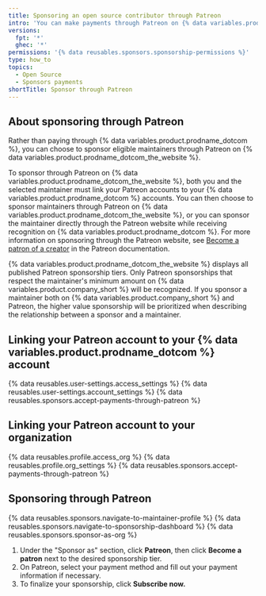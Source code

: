 ```yaml
---
title: Sponsoring an open source contributor through Patreon
intro: 'You can make payments through Patreon on {% data variables.product.prodname_dotcom_the_website %} to a developer or organization who designs, creates, or maintains open source projects you depend on.'
versions:
  fpt: '*'
  ghec: '*'
permissions: '{% data reusables.sponsors.sponsorship-permissions %}'
type: how_to
topics:
  - Open Source
  - Sponsors payments
shortTitle: Sponsor through Patreon
---
```


## About sponsoring through Patreon

Rather than paying through {% data variables.product.prodname_dotcom %}, you can choose to sponsor eligible maintainers through Patreon on {% data variables.product.prodname_dotcom_the_website %}.

To sponsor through Patreon on {% data variables.product.prodname_dotcom_the_website %}, both you and the selected maintainer must link your Patreon accounts to your {% data variables.product.prodname_dotcom %} accounts. You can then choose to sponsor maintainers through Patreon on {% data variables.product.prodname_dotcom_the_website %}, or you can sponsor the maintainer directly through the Patreon website while receiving recognition on {% data variables.product.prodname_dotcom %}. For more information on sponsoring through the Patreon website, see [Become a patron of a creator](https://support.patreon.com/hc/en-us/articles/203913709-Become-a-patron-of-a-creator) in the Patreon documentation.

{% data variables.product.prodname_dotcom_the_website %} displays all published Patreon sponsorship tiers. Only Patreon sponsorships that respect the maintainer's minimum amount on {% data variables.product.company_short %} will be recognized. If you sponsor a maintainer both on {% data variables.product.company_short %} and Patreon, the higher value sponsorship will be prioritized when describing the relationship between a sponsor and a maintainer.

## Linking your Patreon account to your {% data variables.product.prodname_dotcom %} account

{% data reusables.user-settings.access_settings %}
{% data reusables.user-settings.account_settings %}
{% data reusables.sponsors.accept-payments-through-patreon %}

## Linking your Patreon account to your organization

{% data reusables.profile.access_org %}
{% data reusables.profile.org_settings %}
{% data reusables.sponsors.accept-payments-through-patreon %}

## Sponsoring through Patreon

{% data reusables.sponsors.navigate-to-maintainer-profile %}
{% data reusables.sponsors.navigate-to-sponsorship-dashboard %}
{% data reusables.sponsors.sponsor-as-org %}
1. Under the "Sponsor as" section, click **Patreon**, then click **Become a patron** next to the desired sponsorship tier.
1. On Patreon, select your payment method and fill out your payment information if necessary.
1. To finalize your sponsorship, click **Subscribe now.**

